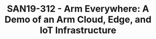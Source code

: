 ---
categories:
- san19
description: In the weeks leading up to ArmTechCon 2018, and then at the event, Drew
  Henry outlined his vision of a trillion connected devices. Those trillion connected
  devices will need a significant rethinking of how infrastructure is built and delivered,
  and the Arm Neoverse initiative was created to address those challenges.<br /> <br
  /> The past 6 months have seen much written on the topic of bringing workloads back
  from the Cloud, and moving them to the Edge, closer to the end users or to IoT endpoints,
  and improving the service delivery experience. While there have been many articles,
  slides, headlines, and conversations about this, no one has yet to demonstrate a
  full end-to-end working Arm-based implementation. miniNodes is building a complete
  demonstration of connected Cloud Servers, Edge Servers, and IoT Devices, running
  entirely on Arm. Environmental data will be captured by IoT endpoints running Arm
  Mbed, provisioned via Arm Pelion, feeding data to Edge servers, that will in turn
  connect to an Ampere eMAG server hosted by Packet.com. <br /> <br /> More specifically,
  the IoT endpoints are collecting environmental readings such as temperature, humidity,
  air quality, particulates, and lightning detection from a series of Raspberry Pi’s
  distributed across the globe. <br /> <br /> Regional 96Boards Edge Servers are collecting
  data from the IoT endpoints in their assigned zone, and packaging the data for shipment
  to the cloud server.<br /> <br /> An Ampere Cloud server hosted by Packet is doing
  the large data processing activities, and running Grafana Dashboard for visualization
  of the IoT data flowing into the system. <br /> <br /> The entire collection of
  systems will be centrally managed and the IoT nodes allow for service provisioning
  via containers pushed to the devices, no matter their location, due to the Pelion
  application.<br /> <br /> From a presentation perspective, we will talk through
  the infrastructure build, issues and challenges along the way, and potential use
  cases. Then we will open up to discussion, to solicit feedback and hopefully find
  solutions to the challenges faced.<br />
image:
  featured: 'true'
  path: /assets/images/featured-images/san19/SAN19-312.png
session_attendee_num: '42'
session_id: SAN19-312
session_room: Sunset V (Session 1)
session_slot:
  end_time: '2019-09-25 14:50:00'
  start_time: '2019-09-25 14:00:00'
session_speakers:
- speaker_bio: All things Arm microservers, and the innovative use of Arm technologies
    in non-traditional compute locations.
  speaker_company: miniNodes.com
  speaker_image: /assets/images/speakers/san19/david-tischler.jpg
  speaker_location: ''
  speaker_name: David Tischler
  speaker_position: Founder
  speaker_url: http://www.mininodes.com
  speaker_username: davidtischler
- speaker_bio: Carl has been a veteran of the hosting industry for many years and
    an avid supporter of alternative architectures to x86
  speaker_company: Packet Host
  speaker_image: /assets/images/speakers/san19/carl-perry.jpg
  speaker_location: Austin, Texas Area
  speaker_name: Carl Perry
  speaker_position: Ecosystem Engineer at Packet
  speaker_url: packet.com
  speaker_username: carl148
session_track: IoT Fog/Gateway/Edge Computing
tag: session
tags:
- 96Boards
- ' Arm on Arm'
- ' IoT and Embedded'
- ' IoT Fog/Gateway/Edge Computing'
- ' Wednesday'
title: 'SAN19-312 - Arm Everywhere: A Demo of an Arm Cloud, Edge, and IoT Infrastructure'
---